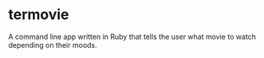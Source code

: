 # termovie
A command line app written in Ruby that tells the user what movie to watch depending on their moods. 
